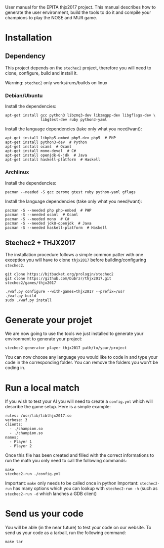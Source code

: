 User manual for the EPITA thjx2017 project. This manual describes how to
generate the user environment, build the tools to do it and compile your
champions to play the NOSE and MUR game.

# Installation

## Dependency
This project depends on the ``stechec2`` project, therefore you will need to
clone, configure, build and install it.

Warning: ``stechec2`` only works/runs/builds on linux

### Debian/Ubuntu

Install the dependencies:

    apt-get install gcc python3 libzmq3-dev libzmqpp-dev libgflags-dev \
                    libgtest-dev ruby python3-yaml

Install the language dependencies (take only what you need/want):

    apt-get install libphp5-embed php5-dev php5  # PHP
    apt-get install python3-dev  # Python
    apt-get install ocaml  # Ocaml
    apt-get install mono-devel  # C#
    apt-get install openjdk-8-jdk  # Java
    apt-get install haskell-platform  # Haskell

### Archlinux

Install the dependencies:

    pacman --needed -S gcc zeromq gtest ruby python-yaml gflags

Install the language dependencies (take only what you need/want):

    pacman -S --needed php php-embed  # PHP
    pacman -S --needed ocaml  # Ocaml
    pacman -S --needed mono  # C#
    pacman -S --needed jdk8-openjdk  # Java
    pacman -S --needed haskell-platform  # Haskell

## Stechec2 + THJX2017

The installation procedure follows a simple common patter with one exception
you will have to clone ``thjx2017`` before building/configuring ``stechec2``.

    git clone https://bitbucket.org/prologin/stechec2
    git clone https://github.com/Dubrzr/thjx2017.git stechec2/games/thjx2017

    ./waf.py configure --with-games=thjx2017 --prefix=/usr
    ./waf.py build
    sudo ./waf.py install

# Generate your projet

We are now going to use the tools we just installed to generate your environment
to generate your project:

    stechec2-generator player thjx2017 path/to/your/project

You can now choose any language you would like to code in and type
your code in the corresponding folder. You can remove the folders you
won't be coding in.

# Run a local match

If you wish to test your AI you will need to create a ``config.yml`` which will
describe the game setup.
Here is a simple example:

    rules: /usr/lib/libthjx2017.so
    verbose: 3
    clients:
      - ./champion.so
      - ./champion.so
    names:
      - Player 1
      - Player 2

Once this file has been created and filled with the correct informations to run the
math you only need to call the following commands:

    make
    stechec2-run ./config.yml

Important: ``make`` only needs to be called once in python
Important: ``stechec2-run`` has many options which you can lookup with
           ``stechec2-run -h`` (such as ``stechec2-run -d`` which lanches
           a GDB client)

# Send us your code

You will be able (in the near future) to test your code on our website.
To send us your code as a tarball, run the following command:

    make tar
